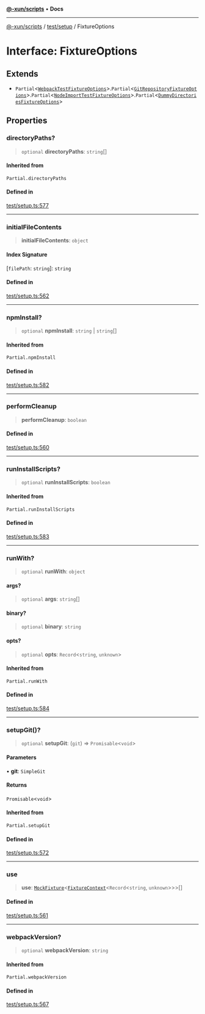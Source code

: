 [**@-xun/scripts**](../../../README.md) • **Docs**

***

[@-xun/scripts](../../../README.md) / [test/setup](../README.md) / FixtureOptions

# Interface: FixtureOptions

## Extends

- `Partial`\<[`WebpackTestFixtureOptions`](WebpackTestFixtureOptions.md)\>.`Partial`\<[`GitRepositoryFixtureOptions`](GitRepositoryFixtureOptions.md)\>.`Partial`\<[`NodeImportTestFixtureOptions`](NodeImportTestFixtureOptions.md)\>.`Partial`\<[`DummyDirectoriesFixtureOptions`](DummyDirectoriesFixtureOptions.md)\>

## Properties

### directoryPaths?

> `optional` **directoryPaths**: `string`[]

#### Inherited from

`Partial.directoryPaths`

#### Defined in

[test/setup.ts:577](https://github.com/Xunnamius/xscripts/blob/57333eb95500d47b37fb5be30901f27ce55d7211/test/setup.ts#L577)

***

### initialFileContents

> **initialFileContents**: `object`

#### Index Signature

 \[`filePath`: `string`\]: `string`

#### Defined in

[test/setup.ts:562](https://github.com/Xunnamius/xscripts/blob/57333eb95500d47b37fb5be30901f27ce55d7211/test/setup.ts#L562)

***

### npmInstall?

> `optional` **npmInstall**: `string` \| `string`[]

#### Inherited from

`Partial.npmInstall`

#### Defined in

[test/setup.ts:582](https://github.com/Xunnamius/xscripts/blob/57333eb95500d47b37fb5be30901f27ce55d7211/test/setup.ts#L582)

***

### performCleanup

> **performCleanup**: `boolean`

#### Defined in

[test/setup.ts:560](https://github.com/Xunnamius/xscripts/blob/57333eb95500d47b37fb5be30901f27ce55d7211/test/setup.ts#L560)

***

### runInstallScripts?

> `optional` **runInstallScripts**: `boolean`

#### Inherited from

`Partial.runInstallScripts`

#### Defined in

[test/setup.ts:583](https://github.com/Xunnamius/xscripts/blob/57333eb95500d47b37fb5be30901f27ce55d7211/test/setup.ts#L583)

***

### runWith?

> `optional` **runWith**: `object`

#### args?

> `optional` **args**: `string`[]

#### binary?

> `optional` **binary**: `string`

#### opts?

> `optional` **opts**: `Record`\<`string`, `unknown`\>

#### Inherited from

`Partial.runWith`

#### Defined in

[test/setup.ts:584](https://github.com/Xunnamius/xscripts/blob/57333eb95500d47b37fb5be30901f27ce55d7211/test/setup.ts#L584)

***

### setupGit()?

> `optional` **setupGit**: (`git`) => `Promisable`\<`void`\>

#### Parameters

• **git**: `SimpleGit`

#### Returns

`Promisable`\<`void`\>

#### Inherited from

`Partial.setupGit`

#### Defined in

[test/setup.ts:572](https://github.com/Xunnamius/xscripts/blob/57333eb95500d47b37fb5be30901f27ce55d7211/test/setup.ts#L572)

***

### use

> **use**: [`MockFixture`](MockFixture.md)\<[`FixtureContext`](FixtureContext.md)\<`Record`\<`string`, `unknown`\>\>\>[]

#### Defined in

[test/setup.ts:561](https://github.com/Xunnamius/xscripts/blob/57333eb95500d47b37fb5be30901f27ce55d7211/test/setup.ts#L561)

***

### webpackVersion?

> `optional` **webpackVersion**: `string`

#### Inherited from

`Partial.webpackVersion`

#### Defined in

[test/setup.ts:567](https://github.com/Xunnamius/xscripts/blob/57333eb95500d47b37fb5be30901f27ce55d7211/test/setup.ts#L567)

